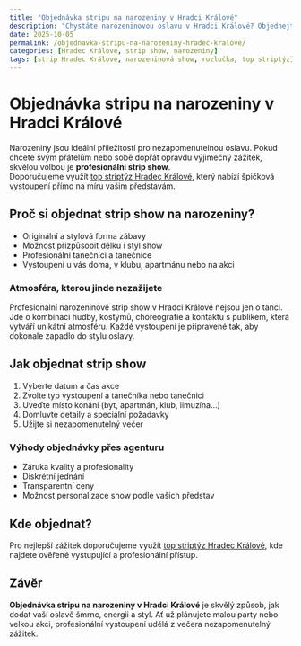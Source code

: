 ```yaml
---
title: "Objednávka stripu na narozeniny v Hradci Králové"
description: "Chystáte narozeninovou oslavu v Hradci Králové? Objednejte si profesionální strip show a zažijte nezapomenutelný večer plný zábavy, tance a elegance."
date: 2025-10-05
permalink: /objednavka-stripu-na-narozeniny-hradec-kralove/
categories: [Hradec Králové, strip show, narozeniny]
tags: [strip Hradec Králové, narozeninová show, rozlučka, top striptýz]
---
```


# Objednávka stripu na narozeniny v Hradci Králové

Narozeniny jsou ideální příležitostí pro nezapomenutelnou oslavu. Pokud chcete svým přátelům nebo sobě dopřát opravdu výjimečný zážitek, skvělou volbou je **profesionální strip show**.  
Doporučujeme využít [top striptýz Hradec Králové](https://www.striptyz-pardubice.cz/hradec-kralove/), který nabízí špičková vystoupení přímo na míru vašim představám.

## Proč si objednat strip show na narozeniny?

- Originální a stylová forma zábavy  
- Možnost přizpůsobit délku i styl show  
- Profesionální tanečníci a tanečnice  
- Vystoupení u vás doma, v klubu, apartmánu nebo na akci

### Atmosféra, kterou jinde nezažijete

Profesionální narozeninové strip show v Hradci Králové nejsou jen o tanci. Jde o kombinaci hudby, kostýmů, choreografie a kontaktu s publikem, která vytváří unikátní atmosféru. Každé vystoupení je připravené tak, aby dokonale zapadlo do stylu oslavy.

## Jak objednat strip show

1. Vyberte datum a čas akce  
2. Zvolte typ vystoupení a tanečníka nebo tanečnici  
3. Uveďte místo konání (byt, apartmán, klub, limuzína…)  
4. Domluvte detaily a speciální požadavky  
5. Užijte si nezapomenutelný večer

### Výhody objednávky přes agenturu

- Záruka kvality a profesionality  
- Diskrétní jednání  
- Transparentní ceny  
- Možnost personalizace show podle vašich představ

## Kde objednat?

Pro nejlepší zážitek doporučujeme využít [top striptýz Hradec Králové](https://www.striptyz-pardubice.cz/hradec-kralove/), kde najdete ověřené vystupující a profesionální přístup.

## Závěr

**Objednávka stripu na narozeniny v Hradci Králové** je skvělý způsob, jak dodat vaší oslavě šmrnc, energii a styl. Ať už plánujete malou party nebo velkou akci, profesionální vystoupení udělá z večera nezapomenutelný zážitek.
